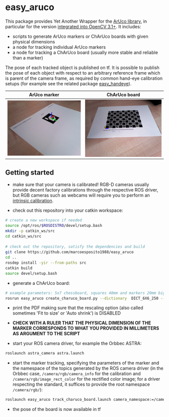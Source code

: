# easy_aruco

This package provides Yet Another Wrapper for the [ArUco library](https://www.uco.es/investiga/grupos/ava/node/26), in particular 
for the version [integrated into OpenCV 3.1+](https://docs.opencv.org/3.1.0/d9/d6a/group__aruco.html). It includes:
- scripts to generate ArUco markers or ChArUco boards with given physical dimensions
- a node for tracking individual ArUco markers
- a node for tracking a ChArUco board (usually more stable and reliable than a marker)

The pose of each tracked object is published on tf. It is possible to publish the pose of each object with respect to an arbitrary 
reference frame which is parent of the camera frame, as required by common hand-eye calibration setups 
(for example see the related package [easy_handeye](https://github.com/IFL-CAMP/easy_handeye)).

ArUco marker             |  ChArUco board
:-------------------------:|:-------------------------:
![](docs/img/example_marker.png)  |  ![](docs/img/example_board.png)

## Getting started
 
- make sure that your camera is calibrated! RGB-D cameras usually provide decent factory calibrations through the respective 
ROS driver, but RGB cameras such as webcams will require you to perform 
an [intrinsic calibration](http://wiki.ros.org/camera_calibration/Tutorials/MonocularCalibration). 

- check out this repository into your catkin workspace:
```bash
# create a new workspace if needed
source /opt/ros/$ROSDISTRO/devel/setup.bash
mkdir -p catkin_ws/src
cd catkin_ws/src

# check out the repository, satisfy the dependencies and build
git clone https://github.com/marcoesposito1988/easy_aruco
cd ..
rosdep install -yir --from-paths src
catkin build
source devel/setup.bash
```

- generate a ChArUco board:
```bash
# example parameters: 5x7 chessboard, squares 40mm and markers 20mm big
rosrun easy_aruco create_charuco_board.py --dictionary  DICT_6X6_250 --squares_x 7 --squares_y 9 --square_size 24 --marker_size 16 --output_path ~/charuco_board.pdf
```

- print the PDF making sure that the rescaling option (also called sometimes 'Fit to size' or 'Auto shrink') is DISABLED

- __CHECK WITH A RULER THAT THE PHYSICAL DIMENSION OF THE MARKER CORRESPONDS TO WHAT YOU PROVIDED IN MILLIMETERS AS ARGUMENT TO THE SCRIPT__

- start your ROS camera driver, for example the Orbbec ASTRA:
```bash
roslaunch astra_camera astra.launch
```

- start the marker tracking, specifying the parameters of the marker and the namespace of the topics generated by the ROS camera 
driver (in the Orbbec case, `/camera/rgb/camera_info` for the calibration and `/camera/rgb/image_rect_color` for the rectified 
color image; for a driver respecting the standard, it suffices to provide the root namespace `/camera/rgb/`):
```bash
roslaunch easy_aruco track_charuco_board.launch camera_namespace:=/camera/rgb dictionary:=DICT_6X6_250 square_number_x:=7 square_number_y:=9 square_size:=0.024 marker_size:=0.016
```

- the pose of the board is now available in tf

